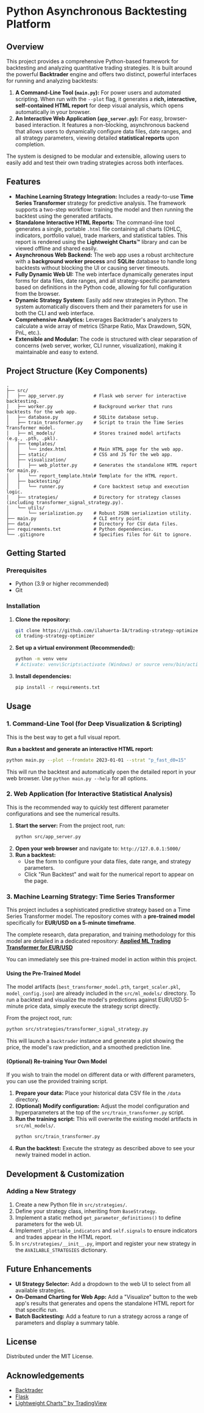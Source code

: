 # Python Asynchronous Backtesting Platform

## Overview

This project provides a comprehensive Python-based framework for backtesting and analyzing quantitative trading strategies. It is built around the powerful **Backtrader** engine and offers two distinct, powerful interfaces for running and analyzing backtests:

1.  **A Command-Line Tool (`main.py`):** For power users and automated scripting. When run with the `--plot` flag, it generates a **rich, interactive, self-contained HTML report** for deep visual analysis, which opens automatically in your browser.
2.  **An Interactive Web Application (`app_server.py`):** For easy, browser-based interaction. It features a non-blocking, asynchronous backend that allows users to dynamically configure data files, date ranges, and all strategy parameters, viewing detailed **statistical reports** upon completion.

The system is designed to be modular and extensible, allowing users to easily add and test their own trading strategies across both interfaces.

## Features

*   **Machine Learning Strategy Integration:** Includes a ready-to-use **Time Series Transformer** strategy for predictive analysis. The framework supports a two-step workflow: training the model and then running the backtest using the generated artifacts.
*   **Standalone Interactive HTML Reports:** The command-line tool generates a single, portable `.html` file containing all charts (OHLC, indicators, portfolio value), trade markers, and statistical tables. This report is rendered using the **Lightweight Charts™** library and can be viewed offline and shared easily.
*   **Asynchronous Web Backend:** The web app uses a robust architecture with a **background worker process** and **SQLite** database to handle long backtests without blocking the UI or causing server timeouts.
*   **Fully Dynamic Web UI:** The web interface dynamically generates input forms for data files, date ranges, and all strategy-specific parameters based on definitions in the Python code, allowing for full configuration from the browser.
*   **Dynamic Strategy System:** Easily add new strategies in Python. The system automatically discovers them and their parameters for use in both the CLI and web interface.
*   **Comprehensive Analytics:** Leverages Backtrader's analyzers to calculate a wide array of metrics (Sharpe Ratio, Max Drawdown, SQN, PnL, etc.).
*   **Extensible and Modular:** The code is structured with clear separation of concerns (web server, worker, CLI runner, visualization), making it maintainable and easy to extend.

## Project Structure (Key Components)

```
.
├── src/
│   ├── app_server.py           # Flask web server for interactive backtesting.
│   ├── worker.py               # Background worker that runs backtests for the web app.
│   ├── database.py             # SQLite database setup.
│   ├── train_transformer.py    # Script to train the Time Series Transformer model.
│   ├── ml_models/              # Stores trained model artifacts (e.g., .pth, .pkl).
│   ├── templates/
│   │   └── index.html          # Main HTML page for the web app.
│   ├── static/                 # CSS and JS for the web app.
│   ├── visualization/
│   │   ├── web_plotter.py      # Generates the standalone HTML report for main.py.
│   │   └── report_template.html# Template for the HTML report.
│   ├── backtesting/
│   │   └── runner.py           # Core backtest setup and execution logic.
│   ├── strategies/             # Directory for strategy classes (including transformer_signal_strategy.py).
│   └── utils/
│       └── serialization.py    # Robust JSON serialization utility.
├── main.py                     # CLI entry point.
├── data/                       # Directory for CSV data files.
├── requirements.txt            # Python dependencies.
└── .gitignore                  # Specifies files for Git to ignore.
```

## Getting Started

### Prerequisites

*   Python (3.9 or higher recommended)
*   Git

### Installation

1.  **Clone the repository:**
    ```bash
    git clone https://github.com/ilahuerta-IA/trading-strategy-optimizer.git
    cd trading-strategy-optimizer
    ```
2.  **Set up a virtual environment (Recommended):**
    ```bash
    python -m venv venv
    # Activate: venv\Scripts\activate (Windows) or source venv/bin/activate (macOS/Linux)
    ```
3.  **Install dependencies:**
    ```bash
    pip install -r requirements.txt
    ```

## Usage

### 1. Command-Line Tool (for Deep Visualization & Scripting)

This is the best way to get a full visual report.

**Run a backtest and generate an interactive HTML report:**
```bash
python main.py --plot --fromdate 2023-01-01 --strat "p_fast_d0=15"
```
This will run the backtest and automatically open the detailed report in your web browser. Use `python main.py --help` for all options.

### 2. Web Application (for Interactive Statistical Analysis)

This is the recommended way to quickly test different parameter configurations and see the numerical results.

1.  **Start the server:** From the project root, run:
    ```bash
    python src/app_server.py
    ```
2.  **Open your web browser** and navigate to: `http://127.0.0.1:5000/`
3.  **Run a backtest:**
    *   Use the form to configure your data files, date range, and strategy parameters.
    *   Click "Run Backtest" and wait for the numerical report to appear on the page.

### 3. Machine Learning Strategy: Time Series Transformer

This project includes a sophisticated predictive strategy based on a Time Series Transformer model. The repository comes with a **pre-trained model** specifically for **EUR/USD on a 5-minute timeframe**.

The complete research, data preparation, and training methodology for this model are detailed in a dedicated repository:
**[Applied ML Trading Transformer for EUR/USD](https://github.com/ilahuerta-IA/applied-ml-trading-transformer-eurusd.git)**

You can immediately see this pre-trained model in action within this project.

#### Using the Pre-Trained Model

The model artifacts (`best_transformer_model.pth`, `target_scaler.pkl`, `model_config.json`) are already included in the `src/ml_models/` directory. To run a backtest and visualize the model's predictions against EUR/USD 5-minute price data, simply execute the strategy script directly.

From the project root, run:
```bash
python src/strategies/transformer_signal_strategy.py
```
This will launch a `backtrader` instance and generate a plot showing the price, the model's raw prediction, and a smoothed prediction line.

#### (Optional) Re-training Your Own Model

If you wish to train the model on different data or with different parameters, you can use the provided training script.

1.  **Prepare your data:** Place your historical data CSV file in the `/data` directory.
2.  **(Optional) Modify configuration:** Adjust the model configuration and hyperparameters at the top of the `src/train_transformer.py` script.
3.  **Run the training script:** This will overwrite the existing model artifacts in `src/ml_models/`.
    ```bash
    python src/train_transformer.py
    ```
4.  **Run the backtest:** Execute the strategy as described above to see your newly trained model in action.

## Development & Customization

### Adding a New Strategy

1.  Create a new Python file in `src/strategies/`.
2.  Define your strategy class, inheriting from `BaseStrategy`.
3.  Implement a static method `get_parameter_definitions()` to define parameters for the web UI.
4.  Implement `_plottable_indicators` and `self.signals` to ensure indicators and trades appear in the HTML report.
5.  In `src/strategies/__init__.py`, import and register your new strategy in the `AVAILABLE_STRATEGIES` dictionary.

## Future Enhancements

*   **UI Strategy Selector:** Add a dropdown to the web UI to select from all available strategies.
*   **On-Demand Charting for Web App:** Add a "Visualize" button to the web app's results that generates and opens the standalone HTML report for that specific run.
*   **Batch Backtesting:** Add a feature to run a strategy across a range of parameters and display a summary table.

## License

Distributed under the MIT License.

## Acknowledgements

*   [Backtrader](https://www.backtrader.com/)
*   [Flask](https://flask.palletsprojects.com/)
*   [Lightweight Charts™ by TradingView](https://www.tradingview.com/lightweight-charts/)
